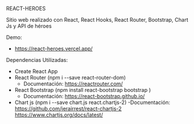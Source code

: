 REACT-HEROES

Sitio web realizado con React, React Hooks, React Router, Bootstrap, Chart Js y API de héroes

Demo:

- https://react-heroes.vercel.app/

Dependencias Utilizadas:

- Create React App
- React Router (npm i --save react-router-dom)
  - Documentación: https://reactrouter.com/
- React Bootstrap (npm install react-bootstrap bootstrap )
  - Documentación: https://react-bootstrap.github.io/
- Chart js (npm i --save chart.js react.chartjs-2)
  -Documentación: https://github.com/jerairrest/react-chartjs-2
  https://www.chartjs.org/docs/latest/

